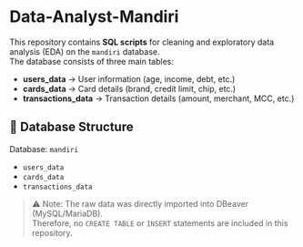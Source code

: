 # Data-Analyst-Mandiri

This repository contains **SQL scripts** for cleaning and exploratory data analysis (EDA) on the `mandiri` database.  
The database consists of three main tables:  
- **users_data** → User information (age, income, debt, etc.)  
- **cards_data** → Card details (brand, credit limit, chip, etc.)  
- **transactions_data** → Transaction details (amount, merchant, MCC, etc.)
  
## 📌 Database Structure  
Database: `mandiri`  
- `users_data`  
- `cards_data`  
- `transactions_data`

> ⚠️ Note: The raw data was directly imported into DBeaver (MySQL/MariaDB).  
> Therefore, no `CREATE TABLE` or `INSERT` statements are included in this repository.  



